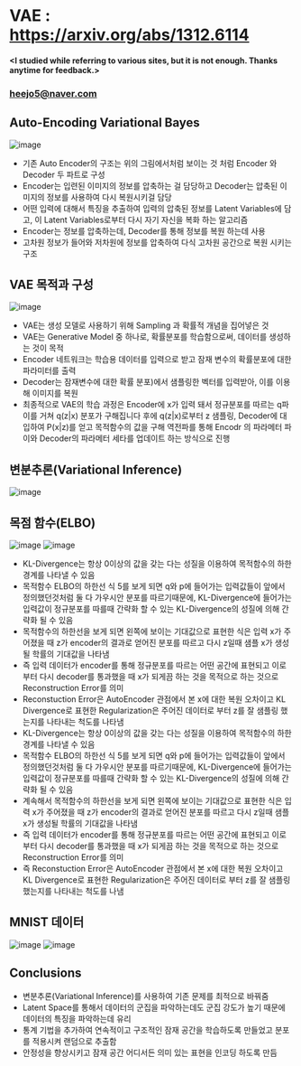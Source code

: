 # VAE : https://arxiv.org/abs/1312.6114

#### <I studied while referring to various sites, but it is not enough. Thanks anytime for feedback.>
### <heejo5@naver.com>

Auto-Encoding Variational Bayes
-------------------------------
![image](https://user-images.githubusercontent.com/61686244/94905051-347cb580-04d7-11eb-9afb-f36001cff5da.png)
* 기존 Auto Encoder의 구조는 위의 그림에서처럼 보이는 것 처럼 Encoder 와 Decoder 두 파트로 구성
* Encoder는 입련된 이미지의 정보를 압축하는 걸 담당하고 Decoder는 압축된 이미지의 정보를 사용하여 다시 복원시키걸 담당
* 어떤 입력에 대해서 특징을 추출하여 입력의 압축된 정보를 Latent Variables에 담고, 이 Latent Variables로부터 다시 자기 자신을 복화 하는 알고리즘
* Encoder는 정보를 압축하는데, Decoder를 통해 정보를 복원 하는데 사용
* 고차원 정보가 들어와 저차원에 정보를 압축하여 다식 고차원 공간으로 복원 시키는 구조

VAE 목적과 구성
--------------
![image](https://user-images.githubusercontent.com/61686244/94905281-96d5b600-04d7-11eb-9725-8b01d852ca6c.png)
* VAE는 생성 모델로 사용하기 위해 Sampling 과 확률적 개념을 집어넣은 것 
* VAE는 Generative Model 중 하나로, 확률분포를 학습함으로써, 데이터를 생성하는 것이 목적
* Encoder 네트워크는 학습용 데이터를 입력으로 받고 잠재 변수의 확률분포에 대한 파라미터를 출력
* Decoder는 잠재변수에 대한 확률 분포)에서 샘플링한 벡터를 입력받아, 이를 이용해 이미지를 복원
* 최종적으로 VAE의 학습 과정은 Encoder에 x가 입력 돼서 정규분포를 따르는 q파이를 거쳐 q(z|x) 분포가 구해집니다 후에 q(z|x)로부터 z 샘플링, Decoder에 대입하여 P(x|z)를 얻고 목적함수의 값을 구해 역전파를 통해 Encodr 의 파라메터 파이와 Decoder의 파라메터 세타를 업데이트 하는 방식으로 진행

변분추론(Variational Inference)
------------------------------
![image](https://user-images.githubusercontent.com/61686244/94905507-f0d67b80-04d7-11eb-9d1a-eb0b328e7b8d.png)

목점 함수(ELBO)
--------------
![image](https://user-images.githubusercontent.com/61686244/94905615-224f4700-04d8-11eb-8214-230afbb4a5dc.png)
![image](https://user-images.githubusercontent.com/61686244/94905852-76f2c200-04d8-11eb-87f7-22cfcca62132.png)

* KL-Divergence는 항상 0이상의 값을 갖는 다는 성질을 이용하여 목적함수의 하한 경계를 나타낼 수 있음
* 목적함수 ELBO의 하한선 식 5를 보게 되면 q와 p에 들어가는 입력값들이 앞에서 정의했던것처럼 둘 다 가우시안 분포를 따르기때문에, KL-Divergence에 들어가는 입력값이 정규분포를 따를때 간략화 할 수 있는 KL-Divergence의 성질에 의해 간략화 될 수 있음
* 목적함수의 하한선을 보게 되면 왼쪽에 보이는 기대값으로  표현한 식은 입력 x가 주어졌을 때 z가 encoder의 결과로 얻어진 분포를 따르고 다시 z일때 샘플 x가 생성될 학률의 기대값을 나타냄
* 즉 입력 데이터가 encoder를 통해 정규분포를 따르는 어떤 공간에 표현되고 이로부터 다시 decoder를 통과했을 때 x가 되게끔 하는 것을 목적으로 하는 것으로 Reconstruction Error를 의미
* Reconstuction Error은 AutoEncoder 관점에서 본 x에 대한 복원 오차이고 KL Divergence로 표현한 Regularization은 주어진 데이터로 부터 z를 잘 샘플링 했는지를 나타내는 척도를 나타냄
* KL-Divergence는 항상 0이상의 값을 갖는 다는 성질을 이용하여 목적함수의 하한 경계를 나타낼 수 있음
* 목적함수 ELBO의 하한선 식 5를 보게 되면 q와 p에 들어가는 입력값들이 앞에서 정의했던것처럼 둘 다 가우시안 분포를 따르기때문에, KL-Divergence에 들어가는 입력값이 정규분포를 따를때 간략화 할 수 있는 KL-Divergence의 성질에 의해 간략화 될 수 있음
* 계속해서 목적함수의 하한선을 보게 되면 왼쪽에 보이는 기대값으로  표현한 식은 입력 x가 주어졌을 때 z가 encoder의 결과로 얻어진 분포를 따르고 다시 z일때 샘플 x가 생성될 학률의 기대값을 나타냄
* 즉 입력 데이터가 encoder를 통해 정규분포를 따르는 어떤 공간에 표현되고 이로부터 다시 decoder를 통과했을 때 x가 되게끔 하는 것을 목적으로 하는 것으로 Reconstruction Error를 의미
* 즉 Reconstuction Error은 AutoEncoder 관점에서 본 x에 대한 복원 오차이고 KL Divergence로 표현한 Regularization은 주어진 데이터로 부터 z를 잘 샘플링 했는지를 나타내는 척도를 나냄

MNIST 데이터
-----------
![image](https://user-images.githubusercontent.com/61686244/94906014-bfaa7b00-04d8-11eb-8612-00a26d3e16b5.png)
![image](https://user-images.githubusercontent.com/61686244/94906040-c76a1f80-04d8-11eb-994e-714a9b52d4e6.png)

Conclusions
-----------
* 변분추론(Variational Inference)를 사용하여 기존 문제를 최적으로 바꿔줌
* Latent Space를 통해서 데이터의 군집을 파악하는데도 군집 강도가 높기 때문에 데이터의 특징을 파악하는데 유리
* 통계 기법을 추가하여 연속적이고 구조적인 잠재 공간을 학습하도록 만들었고 분포를 적용시켜 랜덤으로 추출함
* 안정성을 향상시키고 잠재 공간 어디서든 의미 있는 표현을 인코딩 하도록 만듬




